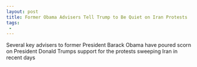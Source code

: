 ```yaml
---
layout: post
title: Former Obama Advisers Tell Trump to Be Quiet on Iran Protests
tags:
 -
---
```

Several key advisers to former President Barack Obama have poured scorn on President Donald Trumps support for the protests sweeping Iran in recent days
